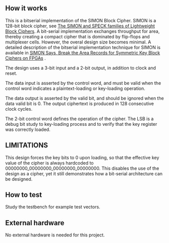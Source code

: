 <!---

This file is used to generate your project datasheet. Please fill in the information below and delete any unused
sections.

You can also include images in this folder and reference them in the markdown. Each image must be less than
512 kb in size, and the combined size of all images must be less than 1 MB.
-->

## How it works

This is a bitserial implementation of the SIMON Block Cipher.  SIMON
is a 128-bit block cipher, see [The SIMON and SPECK families of
Lightweight Block Ciphers](https://eprint.iacr.org/2013/404). A
bit-serial implementation exchanges throughput for area, thereby
creating a compact cipher that is dominated by flip-flops and
multiplexer cells.  However, the overal design size becomes minimal. A
detailed description of the bitserial implementation technique for
SIMON is available in [SIMON Says, Break the Area Records for
Symmetric Key Block Ciphers on FPGAs](https://eprint.iacr.org/2014/237) .

The design uses a 3-bit input and a 2-bit output, in addition to clock and reset.

The data input is asserted by the control word, and must be valid when
the control word indicates a plaintext-loading or key-loading
operation.

The data output is asserted by the valid bit, and should be ignored
when the data valid bit is 0. The output ciphertext is produced in 128
consecutive clock cycles.

The 2-bit control word defines the operation of the cipher. The LSB is
a debug bit study to key-loading process and to verify that the key
register was correctly loaded.

## LIMITATIONS

This design forces the key bits to 0 upon loading, so that the
effective key value of the cipher is always hardcoded to
00000000_00000000_00000000_00000000.  This disables the use of the
design as a cipher, yet it still demonstrates how a bit-serial
architecture can be designed.

## How to test

Study the testbench for example test vectors.

## External hardware

No external hardware is needed for this project.
